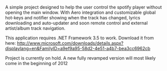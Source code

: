 A simple project designed to help the user control the spotify player without opening the main window. With Aero integration and customizable global hot-keys and notifier showing when the track has changed, lyrics downloading and auto-updater and soon remote control and external artist/album track navigation.


This application requires .NET Framework 3.5 to work. Download it from here: http://www.microsoft.com/downloads/details.aspx?displaylang=en&FamilyID=a9ef9a95-58d2-4e51-a4b7-bea3cc6962cb

Project is currently on hold. A new fully revamped version will most likely come in the beginning of 2012